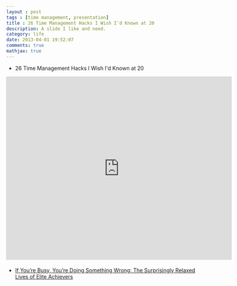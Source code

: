 ```yaml
---
layout : post
tags : [time management, presentation]
title : 26 Time Management Hacks I Wish I'd Known at 20
description: A slide I like and need.
category: life
date: 2013-04-01 19:52:07
comments: true
mathjax: true
---
```


+ 26 Time Management Hacks I Wish I'd Known at 20

<iframe src="http://www.slideshare.net/slideshow/embed_code/17820376?rel=0" 
width="597" height="486" frameborder="0" marginwidth="0" marginheight="0" scrolling="no" 
style="border:1px solid #CCC;border-width:1px 1px 0;margin-bottom:5px" 
allowfullscreen webkitallowfullscreen mozallowfullscreen>
</iframe>

+ [If You’re Busy, You’re Doing Something Wrong: The Surprisingly Relaxed Lives of Elite Achievers](http://calnewport.com/blog/2011/11/11/if-youre-busy-youre-doing-something-wrong-the-surprisingly-relaxed-lives-of-elite-achievers/)


